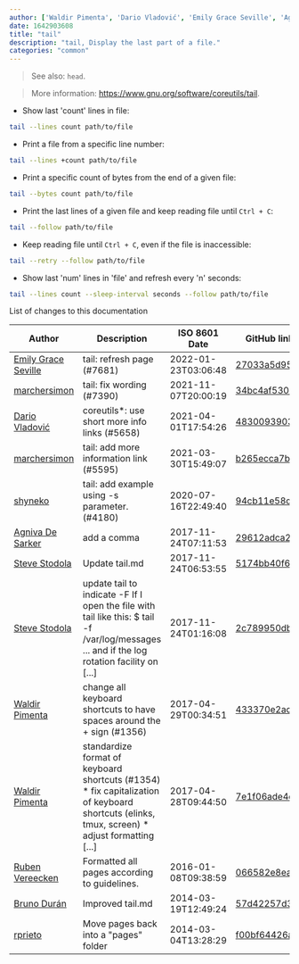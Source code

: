 ```yaml
---
author: ['Waldir Pimenta', 'Dario Vladović', 'Emily Grace Seville', 'Agniva De Sarker', 'rprieto', 'Bruno Durán', 'shyneko', 'Ruben Vereecken', 'Steve Stodola', 'marchersimon']
date: 1642903608
title: "tail"
description: "tail, Display the last part of a file."
categories: "common"
---
```

> See also: `head`.

> More information: <https://www.gnu.org/software/coreutils/tail>.

- Show last 'count' lines in file:

```bash
tail --lines count path/to/file
```

- Print a file from a specific line number:

```bash
tail --lines +count path/to/file
```

- Print a specific count of bytes from the end of a given file:

```bash
tail --bytes count path/to/file
```

- Print the last lines of a given file and keep reading file until `Ctrl + C`:

```bash
tail --follow path/to/file
```

- Keep reading file until `Ctrl + C`, even if the file is inaccessible:

```bash
tail --retry --follow path/to/file
```

- Show last 'num' lines in 'file' and refresh every 'n' seconds:

```bash
tail --lines count --sleep-interval seconds --follow path/to/file
```
List of changes to this documentation


Author | Description | ISO 8601 Date | GitHub link
------|-----|-----|-----
[Emily Grace Seville](mailto:emilyseville7cf@gmail.com) | tail: refresh page (#7681) | 2022-01-23T03:06:48 | [27033a5d95e7](https://github.com/tldr-pages/tldr/commit/27033a5d95e75de947f910e2a7a4d7e98804462f)
[marchersimon](mailto:50295997+marchersimon@users.noreply.github.com) | tail: fix wording (#7390) | 2021-11-07T20:00:19 | [34bc4af530d8](https://github.com/tldr-pages/tldr/commit/34bc4af530d81411a5a9bbe903782abd71fba180)
[Dario Vladović](mailto:d.vladimyr@gmail.com) | coreutils*: use short more info links (#5658) | 2021-04-01T17:54:26 | [4830093903f6](https://github.com/tldr-pages/tldr/commit/4830093903f66ccf3ebbc2ecf477286e45edac59)
[marchersimon](mailto:50295997+marchersimon@users.noreply.github.com) | tail: add more information link (#5595) | 2021-03-30T15:49:07 | [b265ecca7b89](https://github.com/tldr-pages/tldr/commit/b265ecca7b89c98edac77c43c920e411e01539d9)
[shyneko](mailto:34548743+tminei@users.noreply.github.com) | tail: add example using -s parameter. (#4180) | 2020-07-16T22:49:40 | [94cb11e58d95](https://github.com/tldr-pages/tldr/commit/94cb11e58d95084384cf71200910bd336439b0a5)
[Agniva De Sarker](mailto:agnivade@yahoo.co.in) | add a comma | 2017-11-24T07:11:53 | [29612adca2f2](https://github.com/tldr-pages/tldr/commit/29612adca2f2f57d6a2fcf372fd2c322b55f8a15)
[Steve Stodola](mailto:sstodola@plytro.com) | Update tail.md | 2017-11-24T06:53:55 | [5174bb40f6cc](https://github.com/tldr-pages/tldr/commit/5174bb40f6cc4dee0e08c23d6d40cc022ebe04d9)
[Steve Stodola](mailto:sstodola@plytro.com) | update tail to indicate -F If I open the file with tail like this: $ tail -f /var/log/messages ... and if the log rotation facility on [...] | 2017-11-24T01:16:08 | [2c789950db27](https://github.com/tldr-pages/tldr/commit/2c789950db2777cac6d87de9312405b804a9025c)
[Waldir Pimenta](mailto:waldyrious@gmail.com) | change all keyboard shortcuts to have spaces around the + sign (#1356) | 2017-04-29T00:34:51 | [433370e2ad4c](https://github.com/tldr-pages/tldr/commit/433370e2ad4c946240af47231397315eb803695f)
[Waldir Pimenta](mailto:waldyrious@gmail.com) | standardize format of keyboard shortcuts (#1354) * fix capitalization of keyboard shortcuts (elinks, tmux, screen) * adjust formatting [...] | 2017-04-28T09:44:50 | [7e1f06ade4d8](https://github.com/tldr-pages/tldr/commit/7e1f06ade4d869f8c1690fd04c25d8476c46b198)
[Ruben Vereecken](mailto:rubenvereecken@gmail.com) | Formatted all pages according to guidelines. | 2016-01-08T09:38:59 | [066582e8eab5](https://github.com/tldr-pages/tldr/commit/066582e8eab57bce9861cc8d379e158d61f1cc95)
[Bruno Durán](mailto:bruno.duran.rey@gmail.com) | Improved tail.md | 2014-03-19T12:49:24 | [57d42257d32f](https://github.com/tldr-pages/tldr/commit/57d42257d32f7605205e1291b439263cfd59ec23)
[rprieto](mailto:choicesmade@gmail.com) | Move pages back into a "pages" folder | 2014-03-04T13:28:29 | [f00bf64426a7](https://github.com/tldr-pages/tldr/commit/f00bf64426a792ee3aac792f9c0aec3f8b1eaa7d)

